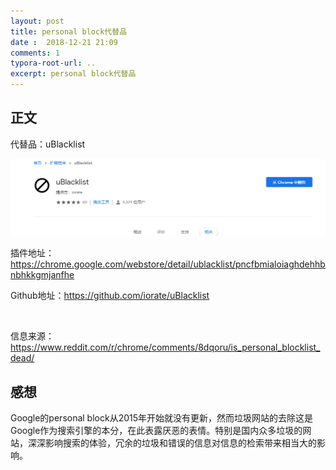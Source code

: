 ```yaml
---
layout: post
title: personal block代替品
date :  2018-12-21 21:09
comments: 1
typora-root-url: ..
excerpt: personal block代替品
---
```


## 正文

代替品：uBlacklist

![1545397937486](/../assets/blog_res/1545397937486.png)

插件地址：https://chrome.google.com/webstore/detail/ublacklist/pncfbmialoiaghdehhbnbhkkgmjanfhe

Github地址：https://github.com/iorate/uBlacklist

<br>

信息来源：https://www.reddit.com/r/chrome/comments/8dqoru/is_personal_blocklist_dead/

## 感想

Google的personal block从2015年开始就没有更新，然而垃圾网站的去除这是Google作为搜索引擎的本分，在此表露厌恶的表情。特别是国内众多垃圾的网站，深深影响搜索的体验，冗余的垃圾和错误的信息对信息的检索带来相当大的影响。